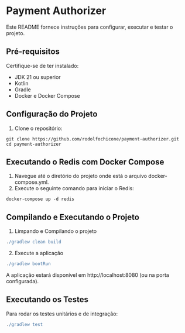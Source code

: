 # Payment Authorizer

Este README fornece instruções para configurar, executar e testar o projeto.

## Pré-requisitos

Certifique-se de ter instalado:

  * JDK 21 ou superior
  * Kotlin
  * Gradle
  * Docker e Docker Compose

## Configuração do Projeto

1. Clone o repositório:

~~~github
git clone https://github.com/rodolfochicone/payment-authorizer.git
cd payment-authorizer
~~~

## Executando o Redis com Docker Compose

1. Navegue até o diretório do projeto onde está o arquivo docker-compose.yml.
2. Execute o seguinte comando para iniciar o Redis:

~~~docker
docker-compose up -d redis
~~~

## Compilando e Executando o Projeto

1. Limpando e Compilando o projeto
~~~gradle
./gradlew clean build
~~~

2. Execute a aplicação
~~~gradle
./gradlew bootRun
~~~

A aplicação estará disponível em http://localhost:8080 (ou na porta configurada).

## Executando os Testes

Para rodar os testes unitários e de integração:
~~~gradle
./gradlew test
~~~